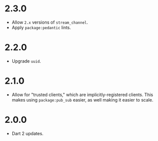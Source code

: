 # 2.3.0
* Allow `2.x` versions of `stream_channel`.
* Apply `package:pedantic` lints.

# 2.2.0
* Upgrade `uuid`.

# 2.1.0
* Allow for "trusted clients," which are implicitly-registered clients.
This makes using `package:pub_sub` easier, as well making it easier to scale.

# 2.0.0
* Dart 2 updates.